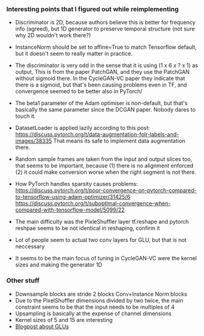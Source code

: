 ### Interesting points that I figured out while reimplementing
- Discriminator is 2D, because authors believe this is better for frequency info (agreed), but
1D generator to preserve temporal structure (not sure why 2D wouldn't work there?)
- InstanceNorm should be set to affine=True to match Tensorflow default, but it doesn't seem to really matter
in practice.
- The discriminator is very odd in the sense that it is using (1 x 6 x ? x 1) as output, This is from the paper PatchGAN,
and they use the PatchGAN without sigmoid there. In the CycleGAN-VC paper they indicate that there is a sigmoid, but that's been
causing problems even in TF, and convergence seemed to be better also in PyTorch/
- The beta1 parameter of the Adam optimiser is non-default, but that's basically the same parameter since the DCGAN paper. Nobody
dares to touch it.
- DatasetLoader is applied lazily according to this post: https://discuss.pytorch.org/t/data-augmentation-folr-labels-and-images/38335
That means its safe to implement data augmentation there.
- Random sample frames are taken from the input and output slices too, that seems to be important, because  (1) there is no alignment enforced
(2) it could make conversion worse when the right segment is not there.

- How PyTorch handles sparsity causes problems: https://discuss.pytorch.org/t/poor-convergence-on-pytorch-compared-to-tensorflow-using-adam-optimizer/31425/6
https://discuss.pytorch.org/t/suboptimal-convergence-when-compared-with-tensorflow-model/5099/22
- The main difficulty was the PixleShuffler layer tf.reshape and pytorch reshpae seems to be not identical in reshaping, confirm it 
- Lot of people seem to actual two conv layers for GLU, but that is not neccessary
- It seems to be the main focus of tuning in CycleGAN-VC were the kernel sizes and making the generator 1D


### Other stuff
- Downsample blocks are stride 2 blocks Conv+Instance Norm blocks
- Due to the PixelShuffler dimensions divided by two twice, the main constraint seems to be that the input needs to be
multiples of 4
- Upsampling is basically at the expense of channel dimensions
- Kernel sizes of 5 and 15 are interesting
- [Blogpost about GLUs](https://leimao.github.io/blog/Gated-Linear-Units/)
